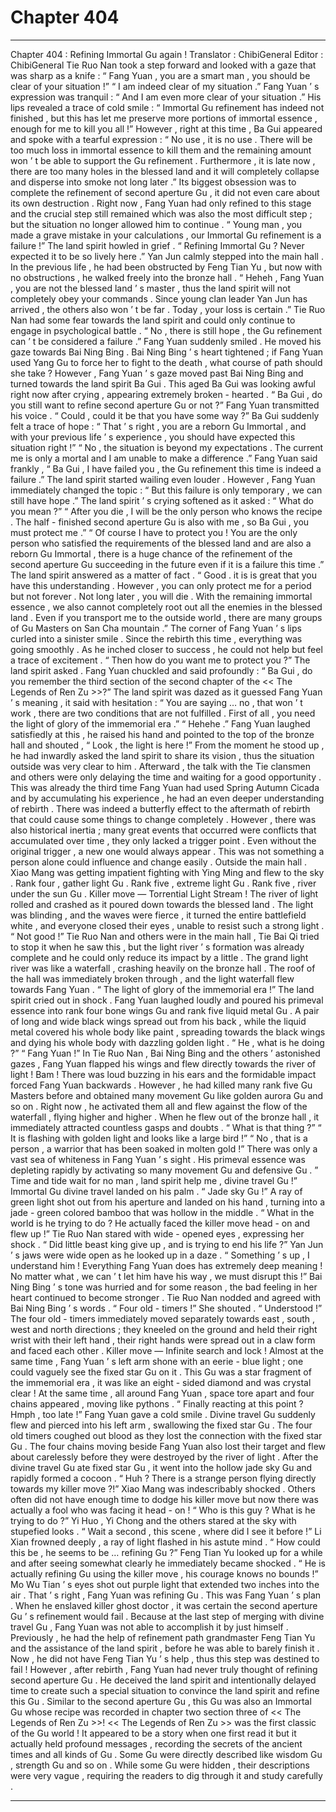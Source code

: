 
# Chapter 404


---

Chapter 404 : Refining Immortal Gu again !
Translator :
ChibiGeneral
Editor :
ChibiGeneral
Tie Ruo Nan took a step forward and looked with a gaze that was sharp as a knife : “ Fang Yuan , you are a smart man , you should be clear of your situation !”
“ I am indeed clear of my situation .” Fang Yuan ’ s expression was tranquil : “ And I am even more clear of your situation .”
His lips revealed a trace of cold smile : “ Immortal Gu refinement has indeed not finished , but this has let me preserve more portions of immortal essence , enough for me to kill you all !”
However , right at this time , Ba Gui appeared and spoke with a tearful expression : “ No use , it is no use . There will be too much loss in immortal essence to kill them and the remaining amount won ’ t be able to support the Gu refinement . Furthermore , it is late now , there are too many holes in the blessed land and it will completely collapse and disperse into smoke not long later .”
Its biggest obsession was to complete the refinement of second aperture Gu , it did not even care about its own destruction .
Right now , Fang Yuan had only refined to this stage and the crucial step still remained which was also the most difficult step ; but the situation no longer allowed him to continue .
“ Young man , you made a grave mistake in your calculations , our Immortal Gu refinement is a failure !” The land spirit howled in grief .
“ Refining Immortal Gu ? Never expected it to be so lively here .” Yan Jun calmly stepped into the main hall .
In the previous life , he had been obstructed by Feng Tian Yu , but now with no obstructions , he walked freely into the bronze hall .
“ Heheh , Fang Yuan , you are not the blessed land ’ s master , thus the land spirit will not completely obey your commands . Since young clan leader Yan Jun has arrived , the others also won ’ t be far . Today , your loss is certain .” Tie Ruo Nan had some fear towards the land spirit and could only continue to engage in psychological battle .
“ No , there is still hope , the Gu refinement can ’ t be considered a failure .” Fang Yuan suddenly smiled .
He moved his gaze towards Bai Ning Bing .
Bai Ning Bing ’ s heart tightened ; if Fang Yuan used Yang Gu to force her to fight to the death , what course of path should she take ?
However , Fang Yuan ’ s gaze moved past Bai Ning Bing and turned towards the land spirit Ba Gui .
This aged Ba Gui was looking awful right now after crying , appearing extremely broken - hearted .
“ Ba Gui , do you still want to refine second aperture Gu or not ?” Fang Yuan transmitted his voice .
“ Could , could it be that you have some way ?” Ba Gui suddenly felt a trace of hope : “ That ’ s right , you are a reborn Gu Immortal , and with your previous life ’ s experience , you should have expected this situation right !”
“ No , the situation is beyond my expectations . The current me is only a mortal and I am unable to make a difference .” Fang Yuan said frankly , “ Ba Gui , I have failed you , the Gu refinement this time is indeed a failure .”
The land spirit started wailing even louder .
However , Fang Yuan immediately changed the topic : “ But this failure is only temporary , we can still have hope .”
The land spirit ’ s crying softened as it asked : “ What do you mean ?”
“ After you die , I will be the only person who knows the recipe . The half - finished second aperture Gu is also with me , so Ba Gui , you must protect me .”
“ Of course I have to protect you ! You are the only person who satisfied the requirements of the blessed land and are also a reborn Gu Immortal , there is a huge chance of the refinement of the second aperture Gu succeeding in the future even if it is a failure this time .” The land spirit answered as a matter of fact .
“ Good . it is is great that you have this understanding . However , you can only protect me for a period but not forever . Not long later , you will die . With the remaining immortal essence , we also cannot completely root out all the enemies in the blessed land . Even if you transport me to the outside world , there are many groups of Gu Masters on San Cha mountain .” The corner of Fang Yuan ’ s lips curled into a sinister smile .
Since the rebirth this time , everything was going smoothly . As he inched closer to success , he could not help but feel a trace of excitement .
“ Then how do you want me to protect you ?” The land spirit asked .
Fang Yuan chuckled and said profoundly : “ Ba Gui , do you remember the third section of the second chapter of the << The Legends of Ren Zu >>?”
The land spirit was dazed as it guessed Fang Yuan ’ s meaning , it said with hesitation : “ You are saying … no , that won ’ t work , there are two conditions that are not fulfilled . First of all , you need the light of glory of the immemorial era .”
“ Hehehe .” Fang Yuan laughed satisfiedly at this , he raised his hand and pointed to the top of the bronze hall and shouted , “ Look , the light is here !”
From the moment he stood up , he had inwardly asked the land spirit to share its vision , thus the situation outside was very clear to him .
Afterward , the talk with the Tie clansmen and others were only delaying the time and waiting for a good opportunity .
This was already the third time Fang Yuan had used Spring Autumn Cicada and by accumulating his experience , he had an even deeper understanding of rebirth .
There was indeed a butterfly effect to the aftermath of rebirth that could cause some things to change completely . However , there was also historical inertia ; many great events that occurred were conflicts that accumulated over time , they only lacked a trigger point . Even without the original trigger , a new one would always appear . This was not something a person alone could influence and change easily .
Outside the main hall .
Xiao Mang was getting impatient fighting with Ying Ming and flew to the sky .
Rank four , gather light Gu .
Rank five , extreme light Gu .
Rank five , river under the sun Gu .
Killer move — Torrential Light Stream !
The river of light rolled and crashed as it poured down towards the blessed land .
The light was blinding , and the waves were fierce , it turned the entire battlefield white , and everyone closed their eyes , unable to resist such a strong light .
“ Not good !” Tie Ruo Nan and others were in the main hall , Tie Bai Qi tried to stop it when he saw this , but the light river ’ s formation was already complete and he could only reduce its impact by a little .
The grand light river was like a waterfall , crashing heavily on the bronze hall .
The roof of the hall was immediately broken through , and the light waterfall flew towards Fang Yuan .
“ The light of glory of the immemorial era !” The land spirit cried out in shock .
Fang Yuan laughed loudly and poured his primeval essence into rank four bone wings Gu and rank five liquid metal Gu .
A pair of long and wide black wings spread out from his back , while the liquid metal covered his whole body like paint , spreading towards the black wings and dying his whole body with dazzling golden light .
“ He , what is he doing ?”
“ Fang Yuan !”
In Tie Ruo Nan , Bai Ning Bing and the others ’ astonished gazes , Fang Yuan flapped his wings and flew directly towards the river of light !
Bam !
There was loud buzzing in his ears and the formidable impact forced Fang Yuan backwards .
However , he had killed many rank five Gu Masters before and obtained many movement Gu like golden aurora Gu and so on . Right now , he activated them all and flew against the flow of the waterfall , flying higher and higher .
When he flew out of the bronze hall , it immediately attracted countless gasps and doubts .
“ What is that thing ?”
“ It is flashing with golden light and looks like a large bird !”
“ No , that is a person , a warrior that has been soaked in molten gold !”
There was only a vast sea of whiteness in Fang Yuan ’ s sight . His primeval essence was depleting rapidly by activating so many movement Gu and defensive Gu .
”
Time and tide wait for no man
, land spirit help me , divine travel Gu !”
Immortal Gu divine travel landed on his palm .
“ Jade sky Gu !”
A ray of green light shot out from his aperture and landed on his hand , turning into a jade - green colored bamboo that was hollow in the middle .
“ What in the world is he trying to do ? He actually faced the killer move head - on and flew up !” Tie Ruo Nan stared with wide - opened eyes , expressing her shock .
“ Did little beast king give up , and is trying to end his life ?” Yan Jun ’ s jaws were wide open as he looked up in a daze .
“ Something ’ s up , I understand him ! Everything Fang Yuan does has extremely deep meaning ! No matter what , we can ’ t let him have his way , we must disrupt this !” Bai Ning Bing ’ s tone was hurried and for some reason , the bad feeling in her heart continued to become stronger .
Tie Ruo Nan nodded and agreed with Bai Ning Bing ’ s words .
“ Four old - timers !” She shouted .
“ Understood !” The four old - timers immediately moved separately towards east , south , west and north directions ; they kneeled on the ground and held their right wrist with their left hand , their right hands were spread out in a claw form and faced each other .
Killer move — Infinite search and lock !
Almost at the same time , Fang Yuan ’ s left arm shone with an eerie - blue light ; one could vaguely see the fixed star Gu on it .
This Gu was a star fragment of the immemorial era , it was like an eight - sided diamond and was crystal clear !
At the same time , all around Fang Yuan , space tore apart and four chains appeared , moving like pythons .
“ Finally reacting at this point ? Hmph , too late !” Fang Yuan gave a cold smile .
Divine travel Gu suddenly flew and pierced into his left arm , swallowing the fixed star Gu .
The four old timers coughed out blood as they lost the connection with the fixed star Gu .
The four chains moving beside Fang Yuan also lost their target and flew about carelessly before they were destroyed by the river of light .
After the divine travel Gu ate fixed star Gu , it went into the hollow jade sky Gu and rapidly formed a cocoon .
“ Huh ? There is a strange person flying directly towards my killer move ?!” Xiao Mang was indescribably shocked . Others often did not have enough time to dodge his killer move but now there was actually a fool who was facing it head - on !
“ Who is this guy ? What is he trying to do ?” Yi Huo , Yi Chong and the others stared at the sky with stupefied looks .
“ Wait a second , this scene , where did I see it before !” Li Xian frowned deeply , a ray of light flashed in his astute mind .
“ How could this be , he seems to be … refining Gu ?” Feng Tian Yu looked up for a while and after seeing somewhat clearly he immediately became shocked .
“ He is actually refining Gu using the killer move , his courage knows no bounds !” Mo Wu Tian ’ s eyes shot out purple light that extended two inches into the air .
That ’ s right , Fang Yuan was refining Gu .
This was Fang Yuan ’ s plan .
When he enslaved killer ghost doctor , it was certain the second aperture Gu ’ s refinement would fail .
Because at the last step of merging with divine travel Gu , Fang Yuan was not able to accomplish it by just himself . Previously , he had the help of refinement path grandmaster Feng Tian Yu and the assistance of the land spirit , before he was able to barely finish it .
Now , he did not have Feng Tian Yu ’ s help , thus this step was destined to fail !
However , after rebirth , Fang Yuan had never truly thought of refining second aperture Gu .
He deceived the land spirit and intentionally delayed time to create such a special situation to convince the land spirit and refine this Gu .
Similar to the second aperture Gu , this Gu was also an Immortal Gu whose recipe was recorded in chapter two section three of << The Legends of Ren Zu >>!
<< The Legends of Ren Zu >> was the first classic of the Gu world !
It appeared to be a story when one first read it but it actually held profound messages , recording the secrets of the ancient times and all kinds of Gu . Some Gu were directly described like wisdom Gu , strength Gu and so on . While some Gu were hidden , their descriptions were very vague , requiring the readers to dig through it and study carefully .

---

